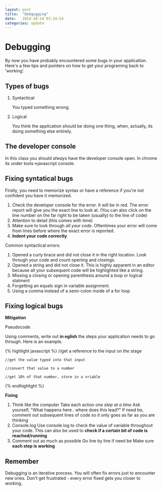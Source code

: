 ```yaml
---
layout: post
title:  "Debgugging"
date:   2014-10-24 03:24:54
categories: update
---
```



Debugging
======================================

By now you have probably encountered some bugs in your application. Here's a few tips and pointers on how to get your programing back to 'working'.


Types of bugs
-----------------------------

1. Syntactical
	
	You typed something wrong. 

2. Logical
	
	You think the application should be doing one thing, when, actually, its doing something else entirely.

The developer console
----------------------------

In this class you should *always* have the developer console open. In chrome its under tools->javascript console.

Fixing syntatical bugs
-----------------------------

Firstly, you need to memorize syntax or have a reference if you're not confident you have it memorized.

1. Check the developer console for the error. It will be in red. The error report will give you the exact line to look at. (You can also click on the line number on the far right to be taken (usually) to the line of code)
3. Attention to detail (this comes with time)
4. Make sure to look through *all your code*. Oftentimes your error will come from lines before where the exact error is reported.
5. **Indent your code correctly** 

Common syntactical errors:

1. Opened a curly brace and did not close it in the right location. Look through your code and count opening and closings.
2. Opened a string and did not close it. This is highly apparent in an editor because all your subsequent code will be highlighted like a string.
3. Missing a closing or opening parenthesis around a loop or logical statment
4. Forgetting an equals sign in variable assignment.
5. Using a comma instead of a semi-colon inside of a for loop

Fixing logical bugs
---------------------------

**Mitigation**

Pseudocode

Using comments, write out **in eglish** the steps your application needs to go through. Here is an example.

{% highlight javascript %}
	//get a reference to the input on the stage

	//get the value typed into that input

	//convert that value to a number

	//get 10% of that number, store in a vriable
{% endhighlight %}


**Fixing**

1. Think like the computer
	Take each action *one step at a time*
	Ask yourself, "What happens here.. where does this lead?"
	If need be, comment out subsequent lines of code so it only goes as far as you are thinking
2. Console.log
	Use console.log to check the value of variable throughout your code.
	This can also be used to **check if a certain bit of code is reached/running**
3. Comment out as much as possible
	Go line by line if need be
	Make sure **each step is working**


Remember
--------------------------

Debugging is an iterative process. You will often fix errors just to encounter new ones. Don't get frustrated - every error fixed gets you closer to working.